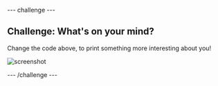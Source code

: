 --- challenge ---
## Challenge: What's on your mind?
Change the code above, to print something more interesting about you!

![screenshot](images/me-mind.png)




--- /challenge ---